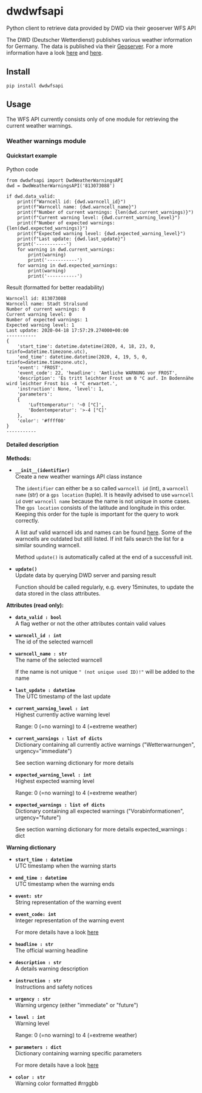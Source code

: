 # dwdwfsapi
Python client to retrieve data provided by DWD via their geoserver WFS API

The DWD (Deutscher Wetterdienst) publishes various weather information for Germany.
The data is published via their [Geoserver](https://maps.dwd.de). For a more information have a look [here](https://www.dwd.de/DE/leistungen/geodienste/geodienste.html) and [here](https://maps.dwd.de/geoserver/wfs?SERVICE=WFS&VERSION=2.0.0&REQUEST=GetCapabilities).

## Install
```
pip install dwdwfsapi
```

## Usage
The WFS API currently consists only of one module for retrieving the current weather warnings.

### Weather warnings module

#### Quickstart example
Python code
```
from dwdwfsapi import DwdWeatherWarningsAPI
dwd = DwdWeatherWarningsAPI('813073088')

if dwd.data_valid:
    print(f"Warncell id: {dwd.warncell_id}")
    print(f"Warncell name: {dwd.warncell_name}")
    print(f"Number of current warnings: {len(dwd.current_warnings)}")
    print(f"Current warning level: {dwd.current_warning_level}")
    print(f"Number of expected warnings: {len(dwd.expected_warnings)}")
    print(f"Expected warning level: {dwd.expected_warning_level}")
    print(f"Last update: {dwd.last_update}")
    print('-----------')
    for warning in dwd.current_warnings:
        print(warning)
        print('-----------')
    for warning in dwd.expected_warnings:
        print(warning)
        print('-----------')
```

Result (formatted for better readability)
```
Warncell id: 813073088
Warncell name: Stadt Stralsund
Number of current warnings: 0
Current warning level: 0
Number of expected warnings: 1
Expected warning level: 1
Last update: 2020-04-18 17:57:29.274000+00:00
-----------
{
    'start_time': datetime.datetime(2020, 4, 18, 23, 0, tzinfo=datetime.timezone.utc),
    'end_time': datetime.datetime(2020, 4, 19, 5, 0, tzinfo=datetime.timezone.utc),
    'event': 'FROST',
    'event_code': 22, 'headline': 'Amtliche WARNUNG vor FROST',
    'description': 'Es tritt leichter Frost um 0 °C auf. In Bodennähe wird leichter Frost bis -4 °C erwartet.',
    'instruction': None, 'level': 1,
    'parameters':
    {
        'Lufttemperatur': '~0 [°C]',
        'Bodentemperatur': '>-4 [°C]'
    },
    'color': '#ffff00'
}
-----------
```

#### Detailed description
**Methods:**
- **`__init__(identifier)`**  
  Create a new weather warnings API class instance  
  
  The `identifier` can either be a so called `warncell id` (int), a `warncell name` (str) or a `gps location` (tuple). 
  It is heavily advised to use `warncell id` over `warncell name` because the name is not unique in some cases. The 
  `gps location` consists of the latitude and longitude in this order. Keeping this order for the tuple is important for
  the query to work correctly.  

  A list auf valid warncell ids and names can be found [here](https://www.dwd.de/DE/leistungen/opendata/help/warnungen/cap_warncellids_csv.html). 
  Some of the warncells are outdated but still listed. If init fails search the list for a similar sounding warncell.  

  Method `update()` is automatically called at the end of a successfull init.  

- **`update()`**  
  Update data by querying DWD server and parsing result  
  
  Function should be called regularly, e.g. every 15minutes, to update the data stored in the class attributes.

**Attributes (read only):**
- **`data_valid : bool`**  
  A flag wether or not the other attributes contain valid values

- **`warncell_id : int`**  
  The id of the selected warncell

- **`warncell_name : str`**  
  The name of the selected warncell  
  
  If the name is not unique `" (not unique used ID)!"` will be added to the name

- **`last_update : datetime`**  
  The UTC timestamp of the last update

- **`current_warning_level : int`**  
  Highest currently active warning level  
  
  Range: 0 (=no warning) to 4 (=extreme weather)

- **`current_warnings : list of dicts`**  
  Dictionary containing all currently active warnings ("Wetterwarnungen", urgency="immediate")
  
  See section warning dictionary for more details

- **`expected_warning_level : int`**  
  Highest expected warning level  
  
  Range: 0 (=no warning) to 4 (=extreme weather)

- **`expected_warnings : list of dicts`**  
  Dictionary containing all expected warnings ("Vorabinformationen", urgency="future")
  
  See section warning dictionary for more details
    expected_warnings : dict

**Warning dictionary**
- **`start_time : datetime`**  
  UTC timestamp when the warning starts

- **`end_time : datetime`**  
  UTC timestamp when the warning ends

- **`event: str`**  
  String representation of the warning event

- **`event_code: int`**  
  Integer representation of the warning event
  
  For more details have a look [here](https://www.dwd.de/DE/leistungen/opendata/help/warnungen/gesamtueberblickII.pdf?__blob=publicationFile&v=3)

- **`headline : str`**  
  The official warning headline

- **`description : str`**  
  A details warning description

- **`instruction : str`**  
  Instructions and safety notices

- **`urgency : str`**  
  Warning urgency (either "immediate" or "future")

- **`level : int`**  
  Warning level  
  
  Range: 0 (=no warning) to 4 (=extreme weather)

- **`parameters : dict`**  
  Dictionary containing warning specific parameters  
  
  For more details have a look [here](https://www.dwd.de/DE/leistungen/opendata/help/warnungen/cap_dwd_profile_de_pdf_1_11.pdf?__blob=publicationFile&v=3)

- **`color : str`**  
  Warning color formatted #rrggbb
